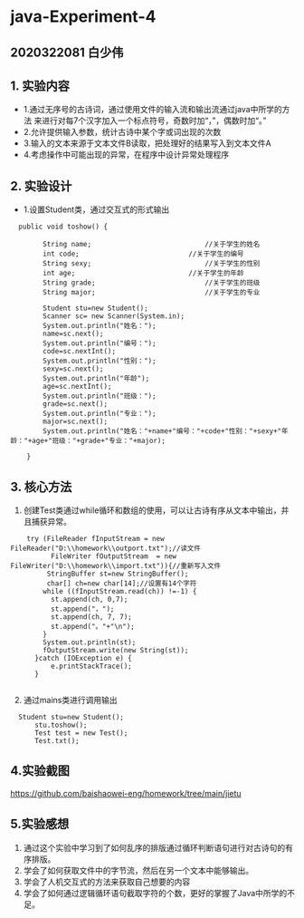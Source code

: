 # java-Experiment-4
## 2020322081    白少伟
## 1. 实验内容
+ 1.通过无序号的古诗词，通过使用文件的输入流和输出流通过java中所学的方法
    来进行对每7个汉字加入一个标点符号，奇数时加“，”，偶数时加“。”
+ 2.允许提供输入参数，统计古诗中某个字或词出现的次数
+ 3.输入的文本来源于文本文件B读取，把处理好的结果写入到文本文件A
+ 4.考虑操作中可能出现的异常，在程序中设计异常处理程序

## 2. 实验设计

+ 1.设置Student类，通过交互式的形式输出
```
  public void toshow() {
		
		String name;							//关于学生的姓名
		int code;							//关于学生的编号
		String sexy;							//关于学生的性别
		int age;							//关于学生的年龄
		String grade;							//关于学生的班级
		String major;							//关于学生的专业
		
		Student stu=new Student();
		Scanner sc= new Scanner(System.in);
		System.out.println("姓名：");
	    name=sc.next();
		System.out.println("编号：");
	    code=sc.nextInt();
		System.out.println("性别：");
	    sexy=sc.next();
		System.out.println("年龄");
	    age=sc.nextInt();
		System.out.println("班级：");
	    grade=sc.next();
		System.out.println("专业：");
	    major=sc.next();
	    System.out.println("姓名："+name+"编号："+code+"性别："+sexy+"年龄："+age+"班级："+grade+"专业："+major);
		
	}
```
 ## 3. 核心方法
 
 1. 创建Test类通过while循环和数组的使用，可以让古诗有序从文本中输出，并且捕获异常。
  
  ```
      try (FileReader fInputStream = new FileReader("D:\\homework\\outport.txt");//读文件
			FileWriter fOutputStream  = new FileWriter("D:\\homework\\import.txt")){//重新写入文件
		   StringBuffer st=new StringBuffer();
		   char[] ch=new char[14];//设置有14个字符
		  while ((fInputStream.read(ch)) !=-1) {
		    st.append(ch, 0,7);
		    st.append("，");
		    st.append(ch, 7, 7);
		    st.append("。"+"\n");
		  }
		  System.out.println(st);
	      fOutputStream.write(new String(st));
		}catch (IOException e) {
			e.printStackTrace();
		}
		
  
  ```
  2. 通过mains类进行调用输出
  
  ```
    Student stu=new Student();
		stu.toshow();
		Test test = new Test();
		Test.txt();
```
   
  ## 4.实验截图
   
   https://github.com/baishaowei-eng/homework/tree/main/jietu
   
  ## 5.实验感想

  1. 通过这个实验中学习到了如何乱序的排版通过循环判断语句进行对古诗句的有序排版。
  2. 学会了如何获取文件中的字节流，然后在另一个文本中能够输出。
  3. 学会了人机交互式的方法来获取自己想要的内容
  4. 学会了如何通过逻辑循环语句截取字符的个数，更好的掌握了Java中所学的不足。
